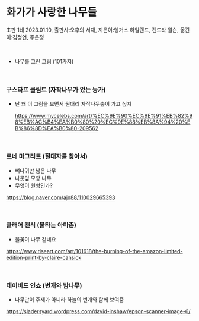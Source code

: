 # 화가가 사랑한 나무들

초판 1쇄 2023.01.10, 출판사:오후의 서재, 지은이:엥거스 하일랜드, 켄드라 윌슨, 옮긴이:김정연, 주은정 

<br>

- 나무를 그린 그림 (101가지)
  
<br>

### 구스타프 클림트 (자작나무가 있는 농가)
- 난 왜 이 그림을 보면서 원대리 자작나무숲이 가고 싶지
  
  https://www.mycelebs.com/art/%EC%9E%90%EC%9E%91%EB%82%98%EB%AC%B4%EA%B0%80%20%EC%9E%88%EB%8A%94%20%EB%86%8D%EA%B0%80-209562

<br>

### 르네 마그리트 (절대자를 찾아서)
- 뼈다귀만 남은 나무
- 나뭇잎 모양 나무
- 무엇이 원형인가?

https://blog.naver.com/ajn88/110029665393

<br>

### 클래어 캔식 (불타는 아마존)
- 불꽃이 나무 같네요

https://www.riseart.com/art/101618/the-burning-of-the-amazon-limited-edition-print-by-claire-cansick
  
<br>

### 데이비드 인쇼 (번개와 밤나무)
- 나무만이 주제가 아니라 하늘의 번개와 함께 보여줌

https://sladersyard.wordpress.com/david-inshaw/epson-scanner-image-6/
